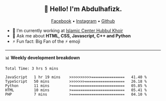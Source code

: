 <h2 align="center">👋 Hello! I'm Abdulhafizk.</h2>
<p align="center">
  <a href="https://web.facebook.com/profile.php?id=100080122707224">Facebook</a> •
  <a href="https://www.instagram.com/abdulhafizh_k/">Instagram</a> •
  <a href="https://github.com/abdulhafizk">Github</a>
</p>


- 🔭 I’m currently working at [Islamic Center Hubbul Khoir](https://hubbulkhoir.sch.id/)
- 💬 Ask me about **HTML, CSS, Javascript, C++ and Python**
- ⚡ Fun fact: Big Fan of the :zap: emoji

-------

📊 **Weekly development breakdown**
<!--START_SECTION:waka-->

```HTML, CSS, Javascript, C++, Python, Jsx, Json, Lock.
Total Time: 3 hrs 5 mins

JavaScript   1 hr 19 mins    >>>>>>>>>>===============   41.40 %
TypeScript   50 mins         >>>>>>>==================   26.18 %
Python       11 mins         >========================   05.85 %
HTML         10 mins         >========================   05.41 %
PHP          7 mins          >========================   04.10 %
```

<!--END_SECTION:waka-->
